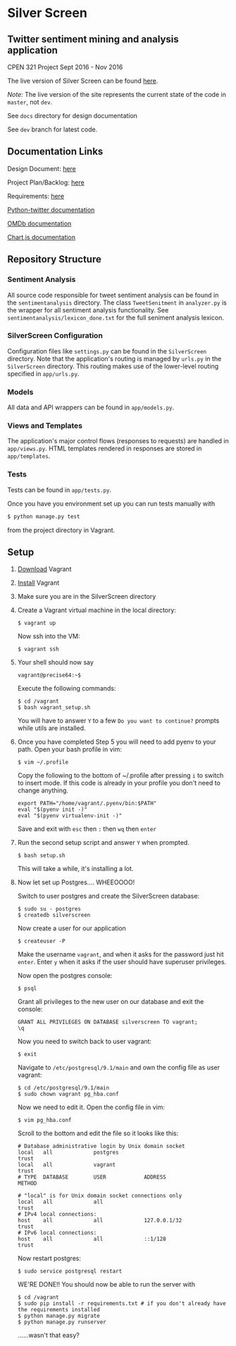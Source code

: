 # Silver Screen
## Twitter sentiment mining and analysis application

CPEN 321 Project Sept 2016 - Nov 2016

The live version of Silver Screen can be found [here](https://silverscrn.herokuapp.com/).

_Note:_ The live version of the site represents the current state of the code in ```master```, not ```dev```.

See ```docs``` directory for design documentation

See ```dev``` branch for latest code.

## Documentation Links
Design Document: [here](https://docs.google.com/document/d/1dcyPxOl4ow4xKoFgt6TrqmlBqRJRLbmeUN1lyH9fY58/edit#)

Project Plan/Backlog: [here](https://docs.google.com/spreadsheets/d/1o6x0yL5FPlVRYyGUr6k0v0zUYX_COgLFxeTlp4fbnfA/edit#gid=0)

Requirements: [here](https://docs.google.com/document/d/1CNddmEScitOrEP2MNHRjLysgsNNTds0RgeEN0csd7kU/edit)

[Python-twitter documentation](https://github.com/bear/python-twitter)

[OMDb documentation](https://github.com/dgilland/omdb.py)

[Chart.js documentation](http://www.chartjs.org/docs/#bubble-chart-introduction)


## Repository Structure

### Sentiment Analysis

All source code responsible for tweet sentiment analysis can be found in the `sentimentanalysis` directory. The class `TweetSenitment` in `analyzer.py` is the wrapper for all sentiment analysis functionality. See `sentimentanalysis/lexicon_done.txt` for the full seniment analysis lexicon.

### SilverScreen Configuration

Configuration files like `settings.py` can be found in the `SilverScreen` directory. Note that the application's routing is managed by `urls.py` in the `SilverScreen` directory. This routing makes use of the lower-level routing specified in `app/urls.py`.

### Models

All data and API wrappers can be found in `app/models.py`.

### Views and Templates

The application's major control flows (responses to requests) are handled in `app/views.py`. HTML templates rendered in responses are stored in `app/templates`.

### Tests

Tests can be found in `app/tests.py`.

Once you have you environment set up you can run tests manually with
```python
$ python manage.py test
```
from the project directory in Vagrant.

## Setup

1. [Download](https://www.vagrantup.com/downloads.html) Vagrant

2. [Install](https://www.vagrantup.com/docs/getting-started/) Vagrant

3. Make sure you are in the SilverScreen directory

4. Create a Vagrant virtual machine in the local directory:
    ```shell
    $ vagrant up
    ```
    Now ssh into the VM:
    ```shell
    $ vagrant ssh
    ```

5. Your shell should now say
    ```shell
    vagrant@precise64:~$
    ```
    Execute the following commands:
    ```shell
    $ cd /vagrant
    $ bash vagrant_setup.sh
    ```
    You will have to answer ```Y``` to a few ```Do you want to continue?``` prompts while utils are installed.

6. Once you have completed Step 5 you will need to add pyenv to your path. Open your bash profile in vim:
    ```shell
    $ vim ~/.profile
    ```
    Copy the following to the bottom of ~/.profile after pressing ```i``` to switch to insert mode. If this code is already in your profile you don't need to change anything.
    ```shell
    export PATH="/home/vagrant/.pyenv/bin:$PATH"
    eval "$(pyenv init -)"
    eval "$(pyenv virtualenv-init -)"
    ```
    Save and exit with ```esc``` then ``` : ``` then ```wq``` then ```enter```

7. Run the second setup script and answer ```Y``` when prompted.
    ```shell
    $ bash setup.sh
    ```
    This will take a while, it's installing a lot.

8. Now let set up Postgres.... WHEEOOOO!

    Switch to user postgres and create the SilverScreen database:
    ```shell
    $ sudo su - postgres
    $ createdb silverscreen
    ```
    Now create a user for our application
    ```shell
    $ createuser -P
    ```
    Make the username ```vagrant```, and when it asks for the password just hit ```enter```.
    Enter ```y``` when it asks if the user should have superuser privileges.

    Now open the postgres console:
    ```shell
    $ psql
    ```

    Grant all privileges to the new user on our database and exit the console:
    ```shell
    GRANT ALL PRIVILEGES ON DATABASE silverscreen TO vagrant;
    \q
    ```

    Now you need to switch back to user vagrant:
    ```shell
    $ exit
    ```

    Navigate to ```/etc/postgresql/9.1/main``` and own the config file as user vagrant:
    ```shell
    $ cd /etc/postgresql/9.1/main
    $ sudo chown vagrant pg_hba.conf
    ```

    Now we need to edit it. Open the config file in vim:
    ```shell
    $ vim pg_hba.conf
    ```

    Scroll to the bottom and edit the file so it looks like this:
    ```
    # Database administrative login by Unix domain socket
    local   all             postgres                                trust
    local   all             vagrant                                 trust
    # TYPE  DATABASE        USER            ADDRESS                 METHOD

    # "local" is for Unix domain socket connections only
    local   all             all                                     trust
    # IPv4 local connections:
    host    all             all             127.0.0.1/32            trust
    # IPv6 local connections:
    host    all             all             ::1/128                 trust
    ```

    Now restart postgres:
    ```shell
    $ sudo service postgresql restart
    ```

    WE'RE DONE!! You should now be able to run the server with
    ```shell
    $ cd /vagrant
    $ sudo pip install -r requirements.txt # if you don't already have the requirements installed
    $ python manage.py migrate
    $ python manage.py runserver
    ```

    ......wasn't that easy?
